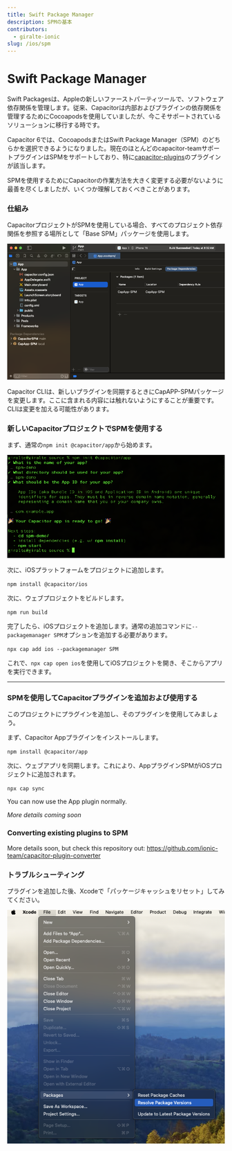 ```yaml
---
title: Swift Package Manager
description: SPMの基本
contributors:
  - giralte-ionic
slug: /ios/spm
---
```


# Swift Package Manager

Swift Packagesは、Appleの新しいファーストパーティツールで、ソフトウェア依存関係を管理します。従来、Capacitorは内部およびプラグインの依存関係を管理するためにCocoapodsを使用していましたが、今こそサポートされているソリューションに移行する時です。

Capacitor 6では、CocoapodsまたはSwift Package Manager（SPM）のどちらかを選択できるようになりました。現在のほとんどのcapacitor-teamサポートプラグインはSPMをサポートしており、特に<a href="https://github.com/ionic-team/capacitor-plugins">capacitor-plugins</a>のプラグインが該当します。

SPMを使用するためにCapacitorの作業方法を大きく変更する必要がないように最善を尽くしましたが、いくつか理解しておくべきことがあります。

### 仕組み

CapacitorプロジェクトがSPMを使用している場合、すべてのプロジェクト依存関係を参照する場所として「Base SPM」パッケージを使用します。

![Base SPM Picture](../../../static/img/v6/docs/ios/spm/base-spm.png)

Capacitor CLIは、新しいプラグインを同期するときにCapAPP-SPMパッケージを変更します。ここに含まれる内容には触れないようにすることが重要です。CLIは変更を加える可能性があります。

### 新しいCapacitorプロジェクトでSPMを使用する

まず、通常の`npm init @capacitor/app`から始めます。

![Demo Step 1](../../../static/img/v6/docs/ios/spm/demo-step1.png)

次に、iOSプラットフォームをプロジェクトに追加します。

`npm install @capacitor/ios`

次に、ウェブプロジェクトをビルドします。

`npm run build`

完了したら、iOSプロジェクトを追加します。通常の追加コマンドに`--packagemanager SPM`オプションを追加する必要があります。

`npx cap add ios --packagemanager SPM`

これで、`npx cap open ios`を使用してiOSプロジェクトを開き、そこからアプリを実行できます。

---

### SPMを使用してCapacitorプラグインを追加および使用する

このプロジェクトにプラグインを追加し、そのプラグインを使用してみましょう。

まず、Capacitor Appプラグインをインストールします。

`npm install @capacitor/app`

次に、ウェブアプリを同期します。これにより、AppプラグインSPMがiOSプロジェクトに追加されます。

`npx cap sync`

You can now use the App plugin normally.

<em>More details coming soon</em>

### Converting existing plugins to SPM

More details soon, but check this repository out: https://github.com/ionic-team/capacitor-plugin-converter


### トラブルシューティング

プラグインを追加した後、Xcodeで「パッケージキャッシュをリセット」してみてください。

![Demo Step 1](../../../static/img/v6/docs/ios/spm/reset-package.png)

